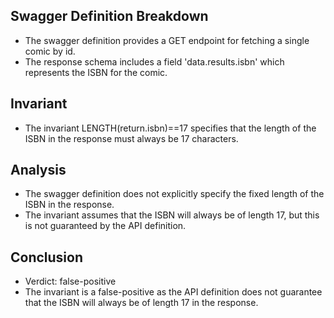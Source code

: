 ## Swagger Definition Breakdown
- The swagger definition provides a GET endpoint for fetching a single comic by id.
- The response schema includes a field 'data.results.isbn' which represents the ISBN for the comic.

## Invariant
- The invariant LENGTH(return.isbn)==17 specifies that the length of the ISBN in the response must always be 17 characters.

## Analysis
- The swagger definition does not explicitly specify the fixed length of the ISBN in the response.
- The invariant assumes that the ISBN will always be of length 17, but this is not guaranteed by the API definition.

## Conclusion
- Verdict: false-positive
- The invariant is a false-positive as the API definition does not guarantee that the ISBN will always be of length 17 in the response.
